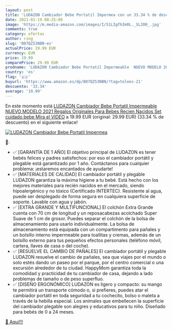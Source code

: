```yaml
---
layout: post
title: 'LUDAZON Cambiador Bebe Portatil Impermea con un 33.34 % de descuento'
date: 2021-01-19 08:25:09
image: 'https://m.media-amazon.com/images/I/51LIgfhIm0L._SL200_.jpg'
comments: true
category: ofertas
author: ring
slug: 'B07QZ53NBN-es'
actualPrice: 19.99 EUR
currency: EUR
price: 19.99
comparePrice: 29.99 EUR
prodname: 'LUDAZON Cambiador Bebe Portatil Impermeable  NUEVO MODELO 2021  Regalos Originales Para Bebes Recien Nacidos  Set cuidado bebe  Mira el VIDEO'
country: 'es'
flag: '🇪🇸'
buyurl: 'https://www.amazon.es/dp/B07QZ53NBN/?tag=tolees-21'
descuento: '33.34'
average: '19.99'
---
```


En este momento está [LUDAZON Cambiador Bebe Portatil Impermeable  NUEVO MODELO 2021  Regalos Originales Para Bebes Recien Nacidos  Set cuidado bebe  Mira el VIDEO](https://www.amazon.es/dp/B07QZ53NBN/?tag=tolees-21) a 19.99 EUR (original: 29.99 EUR) (33.34 %  de descuento) en el siguiente enlace!

[![LUDAZON Cambiador Bebe Portatil Impermea](https://m.media-amazon.com/images/I/51LIgfhIm0L._SL200_.jpg)](https://www.amazon.es/dp/B07QZ53NBN/?tag=tolees-21)

🔎:

- ✅ [GARANTÍA DE 1 AÑO] El objetivo principal de LUDAZON es tener bebés felices y padres satisfechos: por eso el cambiador portátil y plegable está garantizado por 1 año. Contáctanos para cualquier problema: ¡estaremos encantados de ayudarte!
- ✅ [MATERIALES DE CALIDAD] El cambiador portátil y plegable LUDAZON garantiza la máxima higiene a tu bebé. Está hecho con los mejores materiales para recién nacidos en el mercado, siendo hipoalergénico y no tóxico (Certificado INTERTEC). Resistente al agua, puede ser desplegado de forma segura en cualquiera superficie de soporte. Lavable con agua y jabón.
- ✅ [EXTRA GRANDE Y MULTIFUNCIONAL] El colchón Extra Grande cuenta con 70 cm de longitud y un reposacabezas acolchado Super Suave de 1 cm de grosor. Puedes separar el colchón de la bolsa de almacenamiento para usarlo individualmente. La bolsa de almacenamiento está equipada con un compartimento para pañales y un bolsillo interno impermeable para toallitas y cremas, además de un bolsillo externo para tus pequeños efectos personales (teléfono móvil, cartera, llaves de casa o del coche).
- ✅ [RESUELVE EL CAMBIO DE PAÑALES] El cambiador portátil y plegable LUDAZON resuelve el cambio de pañales, sea que viajes por el mundo o solo estés dando un paseo por el parque, por el centro comercial o una excursión alrededor de tu ciudad. HappyMom garantiza toda la comodidad y practicidad de tu cambiador de casa, dejando a lado problemas de tamaño o de peso superfluo.
- ✅ [DISEÑO ERGONÓMICO] LUDAZON es ligero y compacto: su mango te permitirá un transporte cómodo o, si prefieres, puedes atar el cambiador portátil en toda seguridad a tu cochecito, bolso o maleta a través de la hebilla especial. Los animales que embellecen la superficie del cambiador plegable son alegres y educativos para tu niño. Diseñado para bebés de 0 a 24 meses.

[🛒 Aquí!!!](https://www.amazon.es/dp/B07QZ53NBN/?tag=tolees-21)

